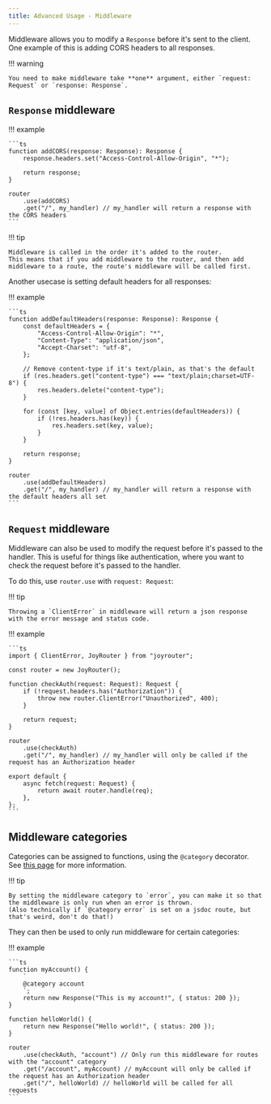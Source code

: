 ```yaml
---
title: Advanced Usage - Middleware
---
```


Middleware allows you to modify a `Response` before it's sent to the client.
One example of this is adding CORS headers to all responses.

!!! warning

    You need to make middleware take **one** argument, either `request: Request` or `response: Response`.

## `Response` middleware

!!! example

    ```ts
    function addCORS(response: Response): Response {
        response.headers.set("Access-Control-Allow-Origin", "*");

        return response;
    }

    router
        .use(addCORS)
        .get("/", my_handler) // my_handler will return a response with the CORS headers
    ```

!!! tip

    Middleware is called in the order it's added to the router.
    This means that if you add middleware to the router, and then add middleware to a route, the route's middleware will be called first.

Another usecase is setting default headers for all responses:

!!! example

    ```ts
    function addDefaultHeaders(response: Response): Response {
        const defaultHeaders = {
            "Access-Control-Allow-Origin": "*",
            "Content-Type": "application/json",
            "Accept-Charset": "utf-8",
        };

        // Remove content-type if it's text/plain, as that's the default
        if (res.headers.get("content-type") === "text/plain;charset=UTF-8") {
            res.headers.delete("content-type");
        }

        for (const [key, value] of Object.entries(defaultHeaders)) {
            if (!res.headers.has(key)) {
                res.headers.set(key, value);
            }
        }

        return response;
    }

    router
        .use(addDefaultHeaders)
        .get("/", my_handler) // my_handler will return a response with the default headers all set
    ```

## `Request` middleware

Middleware can also be used to modify the request before it's passed to the handler.
This is useful for things like authentication, where you want to check the request before it's passed to the handler.

To do this, use `router.use` with `request: Request`:

!!! tip

    Throwing a `ClientError` in middleware will return a json response with the error message and status code.

!!! example

    ```ts
    import { ClientError, JoyRouter } from "joyrouter";

    const router = new JoyRouter();

    function checkAuth(request: Request): Request {
        if (!request.headers.has("Authorization")) {
            throw new router.ClientError("Unauthorized", 400);
        }

        return request;
    }

    router
        .use(checkAuth)
        .get("/", my_handler) // my_handler will only be called if the request has an Authorization header

    export default {
        async fetch(request: Request) {
            return await router.handle(req);
        },
    };
    ```

## Middleware categories

Categories can be assigned to functions, using the `@category` decorator.
See [this page](../../jrdoc/category.md) for more information.

!!! tip

    By setting the middleware category to `error`, you can make it so that the middleware is only run when an error is thrown.
    (Also technically if `@category error` is set on a jsdoc route, but that's weird, don't do that!)

They can then be used to only run middleware for certain categories:

!!! example

    ```ts
    function myAccount() {
        `
        @category account
        `;
        return new Response("This is my account!", { status: 200 });
    }

    function helloWorld() {
        return new Response("Hello world!", { status: 200 });
    }

    router
        .use(checkAuth, "account") // Only run this middleware for routes with the "account" category
        .get("/account", myAccount) // myAccount will only be called if the request has an Authorization header
        .get("/", helloWorld) // helloWorld will be called for all requests
    ```
